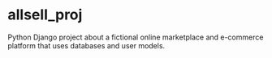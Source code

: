 # allsell_proj
Python Django project about a fictional online marketplace and e-commerce platform that uses databases and user models. 
